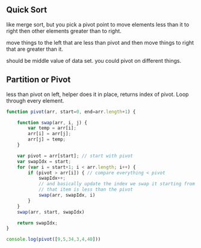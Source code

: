 ## Quick Sort
like merge sort, but you pick a pivot point to move elements less than it to right then other elements greater than to right.

move things to the left that are less than pivot and then move things to right that are greater than it.

should be middle value of data set. you could pivot on different things.

## Partition or Pivot
less than pivot on left, helper does it in place, returns index of pivot. Loop through every element.

```js
function pivot(arr, start=0, end=arr.length+1) {

    function swap(arr, i, j) {
        var temp = arr[i];
        arr[i] = arr[j];
        arr[j] = temp;
    }

    var pivot = arr[start]; // start with pivot
    var swapIdx = start;
    for (var i = start+1; i < arr.length; i++) {
        if (pivot > arr[i]) { // compare everything < pivot
            swapIdx++;
            // and basically update the index we swap it starting from start and swap it if
            // that item is less than the pivot
            swap(arr, swapIdx, i)
        }
    }
    swap(arr, start, swapIdx)

    return swapIdx;
}

console.log(pivot([9,5,34,3,4,40]))
```
